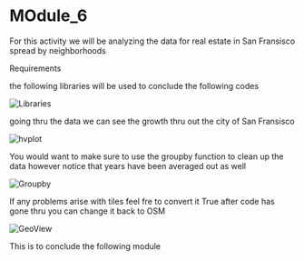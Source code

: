 # MOdule_6

For this activity we will be analyzing the data for real estate in San Fransisco spread by neighborhoods

Requirements

the following libraries will be used to conclude the following codes

![Libraries](https://user-images.githubusercontent.com/95396568/152687725-da217c24-d639-4d90-8c63-c3c4c63d30e5.png)


going thru the data we can see the growth thru out the city of San Fransisco

![hvplot](https://user-images.githubusercontent.com/95396568/152687773-078d76b7-9acd-40d7-86d1-69660f2ddea6.png)

You would want to make sure to use the groupby function to clean up the data however notice that years have been averaged out as well 

![Groupby](https://user-images.githubusercontent.com/95396568/152687834-59885fd4-e11e-442c-9ce8-2436d60efd77.png)


If any problems arise with tiles feel fre to convert it True after code has gone thru you can change it back to OSM


![GeoView](https://user-images.githubusercontent.com/95396568/152687879-77163f4e-4000-48f0-bda3-3f47b6fecdf1.png)


This is to conclude the following module 
